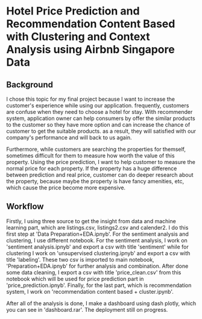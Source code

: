 # Hotel Price Prediction and Recommendation Content Based with Clustering and Context Analysis using Airbnb Singapore Data

## Background
I chose this topic for my final project because I want to increase the customer's experience while using our application. 
frequently, customers are confuse when they need to choose a hotel for stay. With recommender system, application owner can help consumers
by offer the similar products to the customer so they have more option and can increase the chance of customer to get the suitable products.
as a result, they will satisfied with our company's performance and will back to us again. 

Furthermore, while customers are searching the properties for themself, sometimes difficult for them to measure how worth the value of this 
property. Using the price prediction, I want to help customer to measure the normal price for each property. If the property
has a huge difference between prediction and real price, customer can do deeper research about the property, because maybe the property 
is have fancy amenities, etc, which cause the price become more expensive.

## Workflow
Firstly, I using three source to get the insight from data and machine learning part, which are listings.csv, listings2.csv and calender2.
I do this first step at 'Data Preparation+EDA.ipnyb'. For the sentiment analysis and clustering, I use different notebook. For the 
sentiment analysis, I work on 'sentiment analysis.ipnyb' and export a csv with title 'sentiment' while for clustering I work on 
'unsupervised clustering.ipnyb' and export a csv with title 'labeling'. These two csv is imported to main notebook, 'Preparation+EDA.ipnyb' for
further analysis and combination. After done some data cleaning, I export a csv with title 'price_clean.csv' from this notebook
which will be used for price prediction part in 'price_prediction.ipnyb'. Finally, for the last part, which is recommendation system, I
work on 'recommendation content based + cluster.ipynb'.

After all of the analysis is done, I make a dashboard using dash plotly, which you can see in 'dashboard.rar'. The deployment still on
progress.
